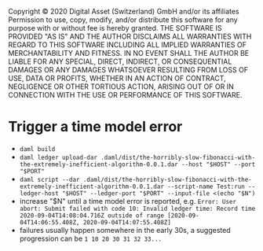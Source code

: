 Copyright © 2020 Digital Asset (Switzerland) GmbH and/or its affiliates
Permission to use, copy, modify, and/or distribute this software for any purpose with or without fee is hereby granted.
THE SOFTWARE IS PROVIDED "AS IS" AND THE AUTHOR DISCLAIMS ALL WARRANTIES WITH REGARD TO THIS SOFTWARE INCLUDING ALL IMPLIED WARRANTIES OF MERCHANTABILITY AND FITNESS. IN NO EVENT SHALL THE AUTHOR BE LIABLE FOR ANY SPECIAL, DIRECT, INDIRECT, OR CONSEQUENTIAL 
DAMAGES OR ANY DAMAGES WHATSOEVER RESULTING FROM LOSS OF USE, DATA OR PROFITS, WHETHER IN AN ACTION OF CONTRACT, NEGLIGENCE OR OTHER TORTIOUS ACTION, ARISING OUT OF OR IN CONNECTION WITH THE USE OR PERFORMANCE OF THIS SOFTWARE.

# Trigger a time model error

- `daml build`
- `daml ledger upload-dar .daml/dist/the-horribly-slow-fibonacci-with-the-extremely-inefficient-algorithm-0.0.1.dar --host "$HOST" --port "$PORT"`
- `daml script --dar .daml/dist/the-horribly-slow-fibonacci-with-the-extremely-inefficient-algorithm-0.0.1.dar --script-name Test:run --ledger-host "$HOST" --ledger-port "$PORT" --input-file <(echo "$N")`
- increase "$N" until a time model error is reported, e.g. `Error: User abort: Submit failed with code 10: Invalid ledger time: Record time 2020-09-04T14:08:04.716Z outside of range [2020-09-04T14:06:55.408Z, 2020-09-04T14:07:55.408Z]`
- failures usually happen somewhere in the early 30s, a suggested progression can be `1 10 20 30 31 32 33...`

